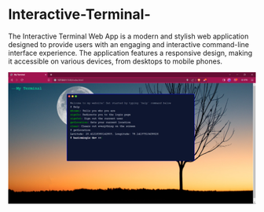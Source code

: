 # Interactive-Terminal-
The Interactive Terminal Web App is a modern and stylish web application designed to provide users with an engaging and interactive command-line interface experience. The application features a responsive design, making it accessible on various devices, from desktops to mobile phones.

<a href="https://www.linkedin.com/in/hariom-ingle/">
<img src="Terminal/imges/img2.png"></img></a>
